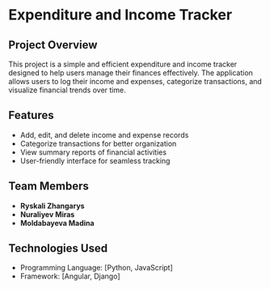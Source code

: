 # Expenditure and Income Tracker

## Project Overview
This project is a simple and efficient expenditure and income tracker designed to help users manage their finances effectively. The application allows users to log their income and expenses, categorize transactions, and visualize financial trends over time.

## Features
- Add, edit, and delete income and expense records
- Categorize transactions for better organization
- View summary reports of financial activities
- User-friendly interface for seamless tracking

## Team Members
- **Ryskali Zhangarys**
- **Nuraliyev Miras**
- **Moldabayeva Madina**

## Technologies Used
- Programming Language: [Python, JavaScript]
- Framework: [Angular, Django]
